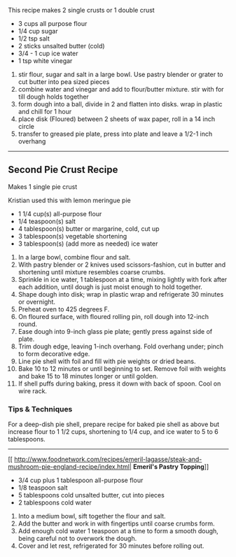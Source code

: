 This recipe makes 2 single crusts or 1 double crust

* 3 cups all purpose flour
* 1/4 cup sugar
* 1/2 tsp salt
* 2 sticks unsalted butter (cold)
* 3/4 - 1 cup ice water
* 1 tsp white vinegar

1. stir flour, sugar and salt in a large bowl.  Use pastry blender or grater to cut butter into pea sized pieces
2. combine water and vinegar and add to flour/butter mixture.  stir with for till dough holds together
3. form dough into a ball, divide in 2 and flatten into disks.  wrap in plastic and chill for 1 hour
4. place disk (Floured) between 2 sheets of wax paper, roll in a 14 inch circle
5. transfer to greased pie plate, press into plate and leave a 1/2-1 inch overhang

----

## Second Pie Crust Recipe

Makes 1 single pie crust

Kristian used this with lemon meringue pie

* 1 1/4 cup(s) all-purpose flour
* 1/4 teaspoon(s) salt
* 4 tablespoon(s) butter or margarine, cold, cut up
* 3 tablespoon(s) vegetable shortening
* 3 tablespoon(s) (add more as needed) ice water

1. In a large bowl, combine flour and salt.
2. With pastry blender or 2 knives used scissors-fashion, cut in butter and shortening until mixture resembles coarse crumbs.
3. Sprinkle in ice water, 1 tablespoon at a time, mixing lightly with fork after each addition, until dough is just moist enough to hold together.
4. Shape dough into disk; wrap in plastic wrap and refrigerate 30 minutes or overnight.
5. Preheat oven to 425 degrees F.
6. On floured surface, with floured rolling pin, roll dough into 12-inch round.
7. Ease dough into 9-inch glass pie plate; gently press against side of plate.
8. Trim dough edge, leaving 1-inch overhang. Fold overhang under; pinch to form decorative edge.
9. Line pie shell with foil and fill with pie weights or dried beans.
10. Bake 10 to 12 minutes or until beginning to set. Remove foil with weights and bake 15 to 18 minutes longer or until golden.
11. If shell puffs during baking, press it down with back of spoon. Cool on wire rack.

### Tips & Techniques

For a deep-dish pie shell, prepare recipe for baked pie shell as above but increase flour to 1 1/2 cups, shortening to 1/4 cup, and ice water to 5 to 6 tablespoons.

----

[[ http://www.foodnetwork.com/recipes/emeril-lagasse/steak-and-mushroom-pie-england-recipe/index.html| **Emeril's Pastry Topping**]]

* 3/4 cup plus 1 tablespoon all-purpose flour
* 1/8 teaspoon salt
* 5 tablespoons cold unsalted butter, cut into pieces
* 2 tablespoons cold water

1. Into a medium bowl, sift together the flour and salt.
2. Add the butter and work in with fingertips until coarse crumbs form.
3. Add enough cold water 1 teaspoon at a time to form a smooth dough, being careful not to overwork the dough.
4. Cover and let rest, refrigerated for 30 minutes before rolling out.
